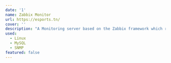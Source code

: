 ```yaml
---
date: '1'
name: Zabbix Monitor
url: https://esports.tn/
cover: ''
description: "A Monitoring server based on the Zabbix framework which runs on an Ubuntu server and monitors several Linux and Windows machines using Zabbix agents, The result is output to a custom dashboard that displays needed information about the connected machines."
used:
  - Linux
  - MySQL
  - SNMP
featured: false
---
```


